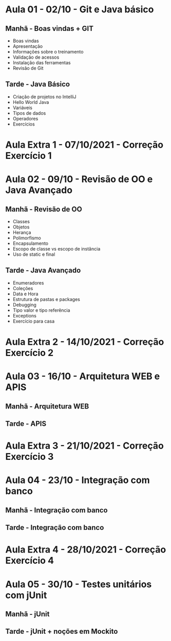 # Aula 01 - 02/10 - Git e Java básico

## Manhã - Boas vindas + GIT
- Boas vindas
- Apresentação
- Informações sobre o treinamento
- Validação de acessos
- Instalação das ferramentas
- Revisão de Git

## Tarde - Java Básico
- Criação de projetos no IntelliJ
- Hello World Java
- Variáveis
- Tipos de dados
- Operadores
- Exercícios

# Aula Extra 1 - 07/10/2021 - Correção Exercício 1

# Aula 02 - 09/10 - Revisão de OO e Java Avançado
## Manhã - Revisão de OO
- Classes
- Objetos
- Herança
- Polimorfismo
- Encapsulamento
- Escopo de classe vs escopo de instância
- Uso de static e final
## Tarde - Java Avançado
 - Enumeradores
 - Coleções
 - Data e Hora
 - Estrutura de pastas e packages
 - Debugging
 - Tipo valor e tipo referência
 - Exceptions
 - Exercício para casa

# Aula Extra 2 - 14/10/2021 - Correção Exercício 2

# Aula 03 - 16/10 - Arquitetura WEB e APIS
## Manhã - Arquitetura WEB

## Tarde - APIS

# Aula Extra 3 - 21/10/2021 - Correção Exercício 3

# Aula 04 - 23/10 - Integração com banco
## Manhã - Integração com banco

## Tarde - Integração com banco

# Aula Extra 4 - 28/10/2021 - Correção Exercício 4

# Aula 05 - 30/10 - Testes unitários com jUnit
## Manhã - jUnit

## Tarde - jUnit + noções em Mockito
